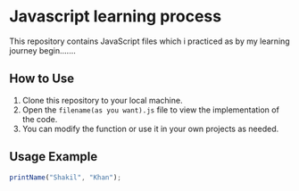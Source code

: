# Javascript learning process 

This repository contains  JavaScript files which i practiced as by my learning journey begin.......

## How to Use

1. Clone this repository to your local machine.
2. Open the `filename(as you want).js` file to view the implementation of the code.
3. You can modify the function or use it in your own projects as needed.

## Usage Example

```javascript
printName("Shakil", "Khan");
